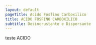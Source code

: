 ```yaml
---
layout: default
pageTitle: Acido Fosfino Carboxilico
title: ACIDO FOSFINO CARBOXILICO
subtitle: Desincrustante e Dispersante
---
```




teste ACIDO
